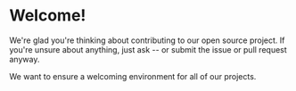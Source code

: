 # Welcome!
We're glad you're thinking about contributing to our open source project.
If you're unsure about anything, just ask -- or submit the issue or pull request anyway.

We want to ensure a welcoming environment for all of our projects.
